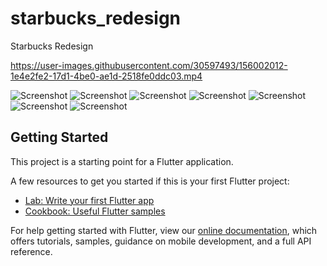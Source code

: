 # starbucks_redesign

Starbucks Redesign


https://user-images.githubusercontent.com/30597493/156002012-1e4e2fe2-17d1-4be0-ae1d-2518fe0ddc03.mp4

![Screenshot](Screenshot_1646055492.png)
![Screenshot](Screenshot_1646055501.png)
![Screenshot](Screenshot_1646055509.png)
![Screenshot](Screenshot_1646055512.png)
![Screenshot](Screenshot_1646055525.png)
![Screenshot](Screenshot_1646055530.png)
![Screenshot](Screenshot_1646055953.png)







## Getting Started

This project is a starting point for a Flutter application.

A few resources to get you started if this is your first Flutter project:

- [Lab: Write your first Flutter app](https://flutter.dev/docs/get-started/codelab)
- [Cookbook: Useful Flutter samples](https://flutter.dev/docs/cookbook)

For help getting started with Flutter, view our
[online documentation](https://flutter.dev/docs), which offers tutorials,
samples, guidance on mobile development, and a full API reference.

